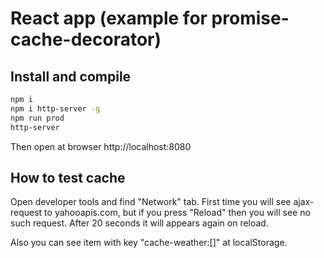# React app (example for promise-cache-decorator)


## Install and compile
```bash
npm i
npm i http-server -g
npm run prod
http-server
```
Then open at browser http://localhost:8080

## How to test cache
Open developer tools and find "Network" tab. First time you will see ajax-request to yahooapis.com, but if you press "Reload" then you will see no such request. After 20 seconds it will appears again on reload.

Also you can see item with key "cache-weather:[]" at localStorage.